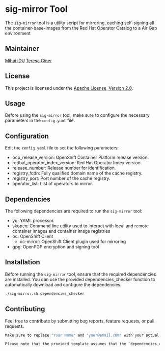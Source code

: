 # sig-mirror Tool

The `sig-mirror` tool is a utility script for mirroring, caching self-signing all the container-base-images from the Red Hat Operator Catalog to a Air Gap environment

## Maintainer

[Mihai IDU](mailto:midu@redhat.com)
[Teresa Giner](mailto:tginer@redhat.com)

## License

This project is licensed under the [Apache License, Version 2.0](http://www.apache.org/licenses/LICENSE-2.0).

## Usage

Before using the `sig-mirror` tool, make sure to configure the necessary parameters in the `config.yaml` file.

## Configuration

Edit the `config.yaml` file to set the following parameters:

- ocp_release_version: OpenShift Container Platform release version.
- redhat_operator_index_version: Red Hat Operator Index version.
- release_number: Release number for identification.
- registry_fqdn: Fully qualified domain name of the cache registry.
- registry_port: Port number of the cache registry.
- operator_list: List of operators to mirror.

## Dependencies

The following dependencies are required to run the `sig-mirror` tool:

- yq: YAML processor.
- skopeo: Command line utility used to interact with local and remote container images and container image registries
- oc: OpenShift Client
    - oc-mirror: OpenShift Client plugin used for mirroring 
- gpg: OpenPGP encryption and signing tool


## Installation

Before running the `sig-mirror` tool, ensure that the required dependencies are installed. You can use the provided dependencies_checker function to automatically download and configure the dependencies.

```bash
./sig-mirror.sh dependencies_checker
```

## Contributing

Feel free to contribute by submitting bug reports, feature requests, or pull requests.

```bash
Make sure to replace "Your Name" and "your@email.com" with your actual name and email address. Additionally, update the "Usage," "Configuration," and "Mirroring" sections based on the specific instructions for your tool.

Please note that the provided template assumes that the `dependencies_checker` and `mirroring_to_cache_registry` functions are part of the script and that the `yq` dependency is necessary. Adjust the README accordingly if there are additional or different dependencies.
```
